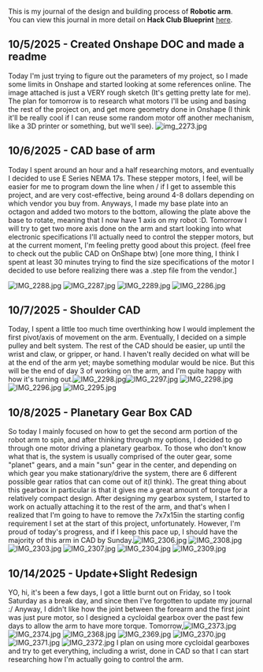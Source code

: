 <!--
  ===================    !!READ THIS NOTICE!!   ====================
  DO NOT edit this file manually. Your changes WILL BE OVERWRITTEN!
  This journal is auto generated and updated by Hack Club Blueprint.
  To edit this file, please edit your journal entries on Blueprint.
  ==================================================================
-->

This is my journal of the design and building process of **Robotic arm**.  
You can view this journal in more detail on **Hack Club Blueprint** [here](https://blueprint.hackclub.com/projects/223).


## 10/5/2025 - Created Onshape DOC and made a readme  

Today I'm just trying to figure out the parameters of my project, so I made some limits in Onshape and started looking at some references online. The image attached is just a VERY rough sketch (It's getting pretty late for me). The plan for tomorrow is to research what motors I'll be using and basing the rest of the project on, and get more geometry done in Onshape (I think it'll be really cool if I can reuse some random motor off another mechanism, like a 3D printer or something, but we'll see).
![img_2273.jpg](https://blueprint.hackclub.com/user-attachments/blobs/redirect/eyJfcmFpbHMiOnsiZGF0YSI6NjcyLCJwdXIiOiJibG9iX2lkIn19--c75bb35ea2407931a879617ea3f7113e83a65106/img_2273.jpg)

  

## 10/6/2025 - CAD base of arm  

Today I spent around an hour and a half researching motors, and eventually I decided to use E Series NEMA 17s. These stepper motors, I feel, will be easier for me to program down the line when / if I get to assemble this project, and are very cost-effective, being around 4-8 dollars depending on which vendor you buy from. Anyways, I made my base plate into an octagon and added two motors to the bottom, allowing the plate above the base to rotate, meaning that I now have 1 axis on my robot :D. Tomorrow I will try to get two more axis done on the arm and start looking into what electronic specifications I'll actually need to control the stepper motors, but at the current moment, I'm feeling pretty good about this project. (feel free to check out the public CAD on OnShape btw) [one more thing, I think I spent at least 30 minutes trying to find the size specifications of the motor I decided to use before realizing there was a .step file from the vendor.]

![IMG_2288.jpg](https://blueprint.hackclub.com/user-attachments/blobs/redirect/eyJfcmFpbHMiOnsiZGF0YSI6ODM4LCJwdXIiOiJibG9iX2lkIn19--77b7f3bcfb9ac5e385844a42bc9a52edaf0c34e9/IMG_2288.jpg)
![IMG_2287.jpg](https://blueprint.hackclub.com/user-attachments/blobs/redirect/eyJfcmFpbHMiOnsiZGF0YSI6ODM3LCJwdXIiOiJibG9iX2lkIn19--339d4d2e7aa067979c351636ffe21135a9c86711/IMG_2287.jpg)
![IMG_2289.jpg](https://blueprint.hackclub.com/user-attachments/blobs/redirect/eyJfcmFpbHMiOnsiZGF0YSI6ODM2LCJwdXIiOiJibG9iX2lkIn19--ab7d5e5a5ecf8f17b17dcfb9d0ad62cf1e1e5307/IMG_2289.jpg)
![IMG_2286.jpg](https://blueprint.hackclub.com/user-attachments/blobs/redirect/eyJfcmFpbHMiOnsiZGF0YSI6ODM1LCJwdXIiOiJibG9iX2lkIn19--e94cbcf5229348624384dad8d1a457dac0b0e732/IMG_2286.jpg)
  

## 10/7/2025 - Shoulder CAD  

Today, I spent a little too much time overthinking how I would implement the first pivot/axis of movement on the arm. Eventually, I decided on a simple pulley and belt system. The rest of the CAD should be easier, up until the wrist and claw, or gripper, or hand. I haven't really decided on what will be at the end of the arm yet; maybe something modular would be nice. But this will be the end of day 3 of working on the arm, and I'm quite happy with how it's turning out.![IMG_2298.jpg](https://blueprint.hackclub.com/user-attachments/blobs/proxy/eyJfcmFpbHMiOnsiZGF0YSI6OTk1LCJwdXIiOiJibG9iX2lkIn19--b6fec1213176a9424f752b1f79300650f6600584/IMG_2298.jpg)![IMG_2297.jpg](/user-attachments/blobs/proxy/eyJfcmFpbHMiOnsiZGF0YSI6OTk5LCJwdXIiOiJibG9iX2lkIn19--9ac1b73e3b63b0f1ba0e619e1a1cbac22bbf68eb/IMG_2297.jpg)
![IMG_2298.jpg](https://blueprint.hackclub.com/user-attachments/blobs/proxy/eyJfcmFpbHMiOnsiZGF0YSI6OTk4LCJwdXIiOiJibG9iX2lkIn19--8e441aa6665b9e3084b3b742f56a709f8c11882a/IMG_2298.jpg)
![IMG_2296.jpg](https://blueprint.hackclub.com/user-attachments/blobs/proxy/eyJfcmFpbHMiOnsiZGF0YSI6OTk3LCJwdXIiOiJibG9iX2lkIn19--4a794f4cf4b4c094fe07fb77bd3b12dab9ee627c/IMG_2296.jpg)
![IMG_2295.jpg](https://blueprint.hackclub.com/user-attachments/blobs/proxy/eyJfcmFpbHMiOnsiZGF0YSI6OTk2LCJwdXIiOiJibG9iX2lkIn19--0e9594bb2978da0b3aa0defb8cddf65b070925e6/IMG_2295.jpg)
  

## 10/8/2025 - Planetary Gear Box CAD  

So today I mainly focused on how to get the second arm portion of the robot arm to spin, and after thinking through my options, I decided to go through one motor driving a planetary gearbox. To those who don't know what that is, the system is usually comprised of the outer gear, some "planet" gears, and a main "sun" gear in the center, and depending on which gear you make stationary/drive the system, there are 6 different possible gear ratios that can come out of it(I think). The great thing about this gearbox in particular is that it gives me a great amount of torque for a relatively compact design. After designing my gearbox system, I started to work on actually attaching it to the rest of the arm, and that's when I realized that I'm going to have to remove the 7x7x15in the starting config requirement I set at the start of this project, unfortunately. However, I'm proud of today's progress, and if I keep this pace up, I should have the majority of this arm in CAD by Sunday.![IMG_2306.jpg](https://blueprint.hackclub.com/user-attachments/blobs/proxy/eyJfcmFpbHMiOnsiZGF0YSI6MTE1MSwicHVyIjoiYmxvYl9pZCJ9fQ==--8460bdf0973c88c2fd42033cfadd977fb5fd5b3a/IMG_2306.jpg)
![IMG_2308.jpg](https://blueprint.hackclub.com/user-attachments/blobs/proxy/eyJfcmFpbHMiOnsiZGF0YSI6MTE1NSwicHVyIjoiYmxvYl9pZCJ9fQ==--64886b0dce5fea8a3cdd3e82689ea6f8a35bd52e/IMG_2308.jpg)
![IMG_2303.jpg](https://blueprint.hackclub.com/user-attachments/blobs/proxy/eyJfcmFpbHMiOnsiZGF0YSI6MTE1MywicHVyIjoiYmxvYl9pZCJ9fQ==--c329c987b4b52557ca94013c1a28e9d41e90e32d/IMG_2303.jpg)
![IMG_2307.jpg](https://blueprint.hackclub.com/user-attachments/blobs/proxy/eyJfcmFpbHMiOnsiZGF0YSI6MTE1NiwicHVyIjoiYmxvYl9pZCJ9fQ==--6470d95ee8ec4269f1396e3d99bd9074d9253a92/IMG_2307.jpg)
![IMG_2304.jpg](https://blueprint.hackclub.com/user-attachments/blobs/proxy/eyJfcmFpbHMiOnsiZGF0YSI6MTE1MiwicHVyIjoiYmxvYl9pZCJ9fQ==--bd750738276d990e846782850a6cc8d3fec39158/IMG_2304.jpg)
![IMG_2309.jpg](https://blueprint.hackclub.com/user-attachments/blobs/proxy/eyJfcmFpbHMiOnsiZGF0YSI6MTE1NCwicHVyIjoiYmxvYl9pZCJ9fQ==--137235c37eaf72ca7800d08d432288fc887e12fe/IMG_2309.jpg)
  

## 10/14/2025 - Update+Slight Redesign  

YO, hi, it's been a few days, I got a little burnt out on Friday, so I took Saturday as a break day, and since then I've forgotten to update my journal :/ Anyway, I didn't like how the joint between the forearm and the first joint was just pure motor, so I designed a cycloidal gearbox over the past few days to allow the arm to have more torque. Tomorrow,![IMG_2373.jpg](https://blueprint.hackclub.com/user-attachments/blobs/proxy/eyJfcmFpbHMiOnsiZGF0YSI6MjI4NiwicHVyIjoiYmxvYl9pZCJ9fQ==--8686d2871169cf1c098f17844f02b286d422ed9b/IMG_2373.jpg)
![IMG_2374.jpg](https://blueprint.hackclub.com/user-attachments/blobs/proxy/eyJfcmFpbHMiOnsiZGF0YSI6MjI4NywicHVyIjoiYmxvYl9pZCJ9fQ==--bf5b53df1e988db76dbbd6c5c3782f6a009d25c5/IMG_2374.jpg)
![IMG_2368.jpg](https://blueprint.hackclub.com/user-attachments/blobs/proxy/eyJfcmFpbHMiOnsiZGF0YSI6MjI4NSwicHVyIjoiYmxvYl9pZCJ9fQ==--57f4b96788811ac198071004eb69655876b3bab1/IMG_2368.jpg)
![IMG_2369.jpg](https://blueprint.hackclub.com/user-attachments/blobs/proxy/eyJfcmFpbHMiOnsiZGF0YSI6MjI4OCwicHVyIjoiYmxvYl9pZCJ9fQ==--7f94be44f925de64e1c2c1a9892c7ed9418ab88b/IMG_2369.jpg)
![IMG_2370.jpg](https://blueprint.hackclub.com/user-attachments/blobs/proxy/eyJfcmFpbHMiOnsiZGF0YSI6MjI4OSwicHVyIjoiYmxvYl9pZCJ9fQ==--f0d79df87847b4bb11aff527518f707cdd16614e/IMG_2370.jpg)
![IMG_2371.jpg](https://blueprint.hackclub.com/user-attachments/blobs/proxy/eyJfcmFpbHMiOnsiZGF0YSI6MjI4MywicHVyIjoiYmxvYl9pZCJ9fQ==--faf4bb68ff5411034c06b84b48e72f343adb01b2/IMG_2371.jpg)
![IMG_2372.jpg](https://blueprint.hackclub.com/user-attachments/blobs/proxy/eyJfcmFpbHMiOnsiZGF0YSI6MjI4NCwicHVyIjoiYmxvYl9pZCJ9fQ==--effc06f730dcf168f4b26bcd1a1e546e680a3ef8/IMG_2372.jpg)
 I plan on using more cycloidal gearboxes and try to get everything, including a wrist, done in CAD so that I can start researching how I'm actually going to control the arm.   

